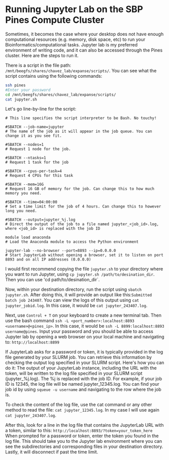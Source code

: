 # Running Jupyter Lab on the SBP Pines Compute Cluster
Sometimes, it becomes the case where your desktop does not have enough computational resources (e.g. memory, disk space, etc) to run your Bioinformatics/computational tasks. 
Jupyter lab is my preferred environment of writing code, and it can also be accessed through the Pines cluster. Here are the steps to run it. 

There is a script in the file path: `/mnt/beegfs/shares/chavez_lab/expanse/scripts/`. You can see what the script contains using the following commands: 
```bash
ssh pines
#Enter your password
cd /mnt/beegfs/shares/chavez_lab/expanse/scripts/
cat jupyter.sh
```
Let's go line-by-line for the script:

```#!/bin/bash
# This line specifies the script interpreter to be Bash. No touchy!

#SBATCH --job-name=jupyter
# The name of the job as it will appear in the job queue. You can change it as you see fit. 

#SBATCH --nodes=1
# Request 1 node for the job. 

#SBATCH --ntasks=1
# Request 1 task for the job

#SBATCH --cpus-per-task=4
# Request 4 CPUs for this task 

#SBATCH --mem=16G
# Request 16 GB of memory for the job. Can change this to how much memory you need. 

#SBATCH --time=04:00:00
# Set a time limit for the job of 4 hours. Can change this to however long you need. 

#SBATCH --output=jupyter_%j.log
# Direct the output of the job to a file named jupyter_<job_id>.log, where <job_id> is replaced with the job ID

module load anaconda
# Load the Anaconda module to access the Python environment

jupyter-lab --no-browser --port=8893 --ip=0.0.0.0
# Start JupyterLab without opening a browser, set it to listen on port 8893 and on all IP addresses (0.0.0.0)
```

I would first recommend copying the file `jupyter.sh` to your directory where you want to run Jupyter, using `cp jupyter.sh /path/to/desination_dir`. Then you can use 'cd path/to/desination_dir`. 

Now, within your destination directory, run the script using `sbatch jupyter.sh`. After doing this, it will provide an output like this:`Submitted batch job 243407`.
You can view the logs of this output using `cat jupyter_jobid.log`. In this case, it would be `cat jupyter_243407.log`.

Next, use `Control + T` on your keyboard to create a new terminal tab. Then use the bash command `ssh -L <port_number>:localhost:8893 <username>@<pines_ip>`. 
In this case, it would be `ssh -L 8899:localhost:8893 username@pines`. Input your password and you should be able to access Jupyter lab by opening a web
browser on your local machine and navigating to:
`http://localhost:8899`

If JupyterLab asks for a password or token, it is typically provided in the log file generated by your SLURM job.
You can retrieve this information by checking the output log specified in your SLURM script. Here's how you can do it:
The output of your JupyterLab instance, including the URL with the token, will be written to the log file specified in your SLURM script (jupyter_%j.log).
The %j is replaced with the job ID. For example, if your job ID is 12345, the log file will be named jupyter_12345.log. You can find your job id by using `squeue -u username`
and navigating to the row where the job is. 

To check the content of the log file, use the cat command or any other method to read the file:
`cat jupyter_12345.log`. In my case I will use again `cat jupyter_243407.log`. 

After this, look for a line in the log file that contains the JupyterLab URL with a token, similar to this:
`http://localhost:8893/?token=your_token_here` 
When prompted for a password or token, enter the token you found in the log file. This should take you to the Jupyter lab environment where you can see the subdirectories and 
corresponding files in your destination directory. Lastly, it will disconnect if past the time limit. 


